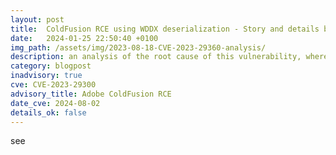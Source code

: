 ```yaml
---
layout: post
title:  ColdFusion RCE using WDDX deserialization - Story and details behind CVE-2023-26359 and CVE-2023-29300
date:   2024-01-25 22:50:40 +0100
img_path: /assets/img/2023-08-18-CVE-2023-29360-analysis/
description: an analysis of the root cause of this vulnerability, where MDLs are in play  
category: blogpost
inadvisory: true
cve: CVE-2023-29300
advisory_title: Adobe ColdFusion RCE 
date_cve: 2024-08-02
details_ok: false
---
```


see